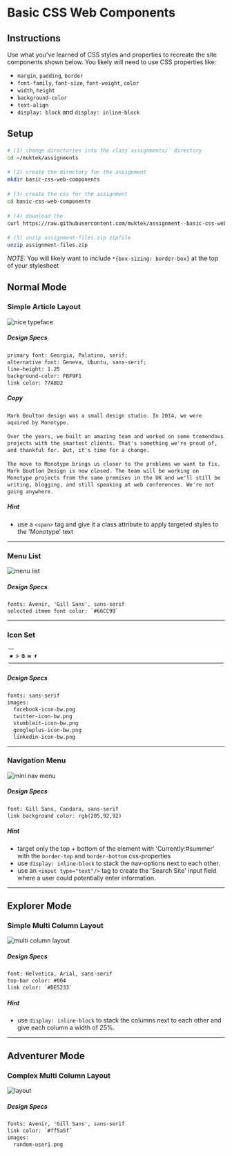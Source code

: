 # Basic CSS Web Components

## Instructions

Use what you've learned of CSS styles and properties to recreate the site components shown below. You likely will need to use CSS properties like:

- `margin`, `padding`, `border`
- `font-family`, `font-size`, `font-weight`, `color`
- `width`, `height`
- `background-color`
- `text-align`
- `display: block` and `display: inline-block`

## Setup

```sh
# (1) change directories into the class`assignments/` directory
cd ~/muktek/assignments

# (2) create the directory for the assignment
mkdir basic-css-web-components

# (3) create the css for the assignment
cd basic-css-web-components

# (4) download the
curl https://raw.githubusercontent.com/muktek/assignment--basic-css-web-components/master/assignment-files.zip > assignment-files.zip

# (5) unzip assignment-files.zip zipfile
unzip assignment-files.zip
```

*NOTE:* You will likely want to include `*{box-sizing: border-box}` at the top of your stylesheet

## Normal Mode

### Simple Article Layout

![nice typeface](https://raw.githubusercontent.com/t3patterson/TIY-2016-Q3/master/assignments/basic-css-web-components/example-components/nice-typeface.png)

##### Design Specs

```
primary font: Georgia, Palatino, serif;
alternative font: Geneva, Ubuntu, sans-serif;
line-height: 1.25
background-color: FBF9F1
link color: 77A8D2
```

##### Copy
```
Mark Boulton design was a small design studio. In 2014, we were aquired by Monotype.

Over the years, we built an amazing team and worked on some tremendous projects with the smartest clients. That's something we're proud of, and thankful for. But, it's time for a change.

The move to Monotype brings us closer to the problems we want to fix. Mark Boutlon Design is now closed. The team will be working on Monotype projects from the same premises in the UK and we'll still be writing, blogging, and still speaking at web conferences. We're not going anywhere.
```

##### Hint

+ use a `<span>` tag and give it a class attribute to apply targeted styles to the 'Monotype' text

---

### Menu List

![menu list](https://raw.githubusercontent.com/t3patterson/TIY-2016-Q3/master/assignments/basic-css-web-components/example-components/menu-list.png)

##### *Design Specs*

```
fonts: Avenir, 'Gill Sans', sans-serif
selected itmem font color: `#66CC99`
```


---

### Icon Set

![inline block icon set](./example-components/inline-icon-set.png)

##### *Design Specs*

```
fonts: sans-serif
images:
  facebook-icon-bw.png
  twitter-icon-bw.png
  stumbleit-icon-bw.png
  googleplus-icon-bw.png
  linkedin-icon-bw.png
```

---

### Navigation Menu

![mini nav menu](https://raw.githubusercontent.com/t3patterson/TIY-2016-Q3/master/assignments/basic-css-web-components/example-components/mini-nav-menu.png)

##### *Design Specs*

```
font: Gill Sans, Candara, sans-serif
link background color: rgb(205,92,92)
```

##### Hint
- target only the top + bottom of the element with 'Currently:#summer'  with the `border-top` and `border-bottom` css-properties
- use `display: inline-block` to stack the nav-options next to each other.
- use an `<input type="text"/>` tag to create the 'Search Site' input field where a user could potentially enter information.

---

## Explorer Mode

### Simple Multi Column Layout
![multi column layout](https://raw.githubusercontent.com/t3patterson/TIY-2016-Q3/master/assignments/basic-css-web-components/example-components/basic-column-layout.png)

##### *Design Specs*
```
font: Helvetica, Arial, sans-serif
top-bar color: #004
link color: `#DE5233`
```
##### Hint
- use `display: inline-block` to stack the columns next to each other and give each column a width of 25%.


---

## Adventurer Mode

### Complex Multi Column Layout

![layout](https://raw.githubusercontent.com/t3patterson/TIY-2016-Q3/master/assignments/basic-css-web-components/example-components/extended-layout.png)

##### *Design Specs*

```
fonts: Avenir, 'Gill Sans', sans-serif
link color: `#ff5a5f`
images:
  random-user1.png
```
